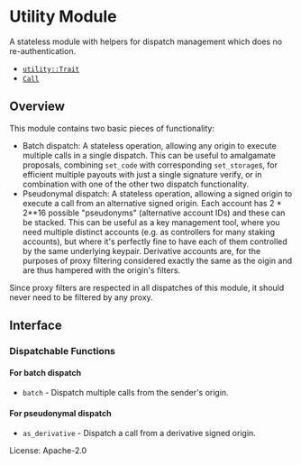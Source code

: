 # Utility Module
A stateless module with helpers for dispatch management which does no re-authentication.

- [`utility::Trait`](https://docs.rs/noble-utility/latest/noble_utility/trait.Trait.html)
- [`Call`](https://docs.rs/noble-utility/latest/noble_utility/enum.Call.html)

## Overview

This module contains two basic pieces of functionality:
- Batch dispatch: A stateless operation, allowing any origin to execute multiple calls in a
  single dispatch. This can be useful to amalgamate proposals, combining `set_code` with
  corresponding `set_storage`s, for efficient multiple payouts with just a single signature
  verify, or in combination with one of the other two dispatch functionality.
- Pseudonymal dispatch: A stateless operation, allowing a signed origin to execute a call from
  an alternative signed origin. Each account has 2 * 2**16 possible "pseudonyms" (alternative
  account IDs) and these can be stacked. This can be useful as a key management tool, where you
  need multiple distinct accounts (e.g. as controllers for many staking accounts), but where
  it's perfectly fine to have each of them controlled by the same underlying keypair.
  Derivative accounts are, for the purposes of proxy filtering considered exactly the same as
  the oigin and are thus hampered with the origin's filters.

Since proxy filters are respected in all dispatches of this module, it should never need to be
filtered by any proxy.

## Interface

### Dispatchable Functions

#### For batch dispatch
* `batch` - Dispatch multiple calls from the sender's origin.

#### For pseudonymal dispatch
* `as_derivative` - Dispatch a call from a derivative signed origin.

[`Call`]: ./enum.Call.html
[`Config`]: ./trait.Config.html

License: Apache-2.0
